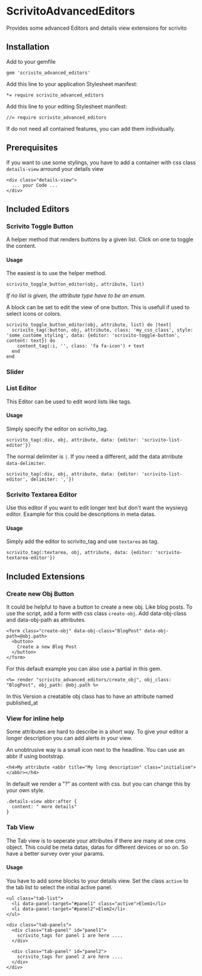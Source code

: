 # ScrivitoAdvancedEditors

Provides some advanced Editors and details view extensions for scrivito

## Installation

Add to your gemfile

    gem 'scrivito_advanced_editors'

Add this line to your application Stylesheet manifest:

    *= require scrivito_advanced_editors

Add this line to your editing Stylesheet manifest:

    //= require scrivito_advanced_editors

If do not need all contained features, you can add them individually.

## Prerequisites

If you want to use some stylings, you have to add a container with css class `details-view` arround your details view

    <div class="details-view">
      ... your Code ...
    </div>

## Included Editors

### Scrivito Toggle Button

A helper method that renders buttons by a given list. Click on one to toggle the content.

#### Usage

The easiest is to use the helper method.

    scrivito_toggle_button_editor(obj, attribute, list)

*If no list is given, the attribute type have to be an enum.*

A block can be set to edit the view of one button. This is usefull if used to select icons or colors.

    scrivito_toggle_button_editor(obj, attribute, list) do |text|
      scrivito_tag(:button, obj, attribute, class: 'my_css_class', style: 'some_custome_styling', data: {editor: 'scrivito-toggle-button', content: text}) do
        content_tag(:i, '', class: 'fa fa-icon') + text
      end
    end

### Slider

### List Editor

This Editor can be used to edit word lists like tags.

#### Usage

Simply specify the editor on scrivito_tag.

    scrivito_tag(:div, obj, attribute, data: {editor: 'scrivito-list-editor'})

The normal delimiter is `|`. If you need a different, add the data atrribute `data-delimiter`.

    scrivito_tag(:div, obj, attribute, data: {editor: 'scrivito-list-editor', delimiter: ','})

### Scrivito Textarea Editor

Use this editor if you want to edit longer text but don't want the wysiwyg editor. Example for this could be descriptions in meta datas.

#### Usage

Simply add the editor to scrivito_tag and use `textarea` as tag.

    scrivito_tag(:textarea, obj, attribute, data: {editor: 'scrivito-textarea-editor'})

## Included Extensions

### Create new Obj Button

It could be helpful to have a button to create a new obj. Like blog posts.
To use the script, add a form with css class `create-obj`. Add data-obj-class and data-obj-path as attributes.

    <form class="create-obj" data-obj-class="BlogPost" data-obj-path=@obj.path>
      <button>
        Create a new Blog Post
      </button>
    </form>

For this default example you can also use a partial in this gem.

    <%= render "scrivito_advanced_editors/create_obj", obj_class: "BlogPost", obj_path: @obj.path %>

In this Version a creatable obj class has to have an attribute named published_at

### View for inline help

Some attributes are hard to describe in a short way. To give your editor a longer description you can add alerts in your view.

An unobtrusive way is a small icon next to the headline. You can use an abbr if using bootstrap.

    <h4>My attribute <abbr title="My long description" class="initialism"></abbr></h4>

In default we render a "?" as content with css. but you can change this by your own style.

    .details-view abbr:after {
      content: " more details"
    }

### Tab View

The Tab view is to seperate your attributes if there are many at one cms object. This could be meta datas, datas for different devices or so on.
So have a better survey over your params.

#### Usage

You have to add some blocks to your details view.
Set the class `active` to the tab list to select the initial active panel.

    <ul class="tab-list">
      <li data-panel-target="#panel1" class="active">Elem1</li>
      <li data-panel-target="#panel2">Elem2</li>
    </ul>

    <div class="tab-panels">
      <div class="tab-panel" id="panel1">
        scrivito_tags for panel 1 are here ....
      </div>

      <div class="tab-panel" id="panel2">
        scrivito_tags for panel 2 are here ....
      </div>
    </div>

